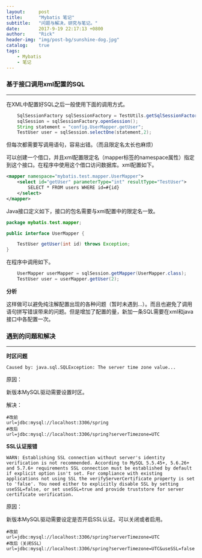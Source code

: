 ```yaml
---
layout:     post
title:      "Mybatis 笔记"
subtitle:   "问题与解决，研究与笔记。"
date:       2017-9-19 22:17:13 +0800
author:     "Rick"
header-img: "img/post-bg/sunshine-dog.jpg"
catalog:    true
tags:
    - Mybatis
    - 笔记
---
```


### 基于接口调用xml配置的SQL
***

在XML中配置好SQL之后一般使用下面的调用方式。

```java
    SqlSessionFactory sqlSessionFactory = TestUtils.getSqlSessionFactory();
    sqlSession = sqlSessionFactory.openSession();
    String statement = "config.UserMapper.getUser";
    TestUser user = sqlSession.selectOne(statement,2);
```

但每次都需要写调用语句，容易出错。（而且限定名太长也麻烦）

可以创建一个借口，并且xml配置限定名（mapper标签的namespace属性）指定到这个接口。在程序中使用这个借口访问数据库。xml配置如下。

```xml
<mapper namespace="mybatis.test.mapper.UserMapper">
    <select id="getUser" parameterType="int" resultType="TestUser">
        SELECT * FROM users WHERE id=#{id}
    </select>
</mapper>
```

Java接口定义如下，接口的包名需要与xml配置中的限定名一致。

```java
package mybatis.test.mapper;

public interface UserMapper {

    TestUser getUser(int id) throws Exception;
}
```

在程序中调用如下。

```java
    UserMapper userMapper = sqlSession.getMapper(UserMapper.class);
    TestUser user = userMapper.getUser(2);
```

**分析**

这样做可以避免纯注解配置出现的各种问题（暂时未遇到...）。而且也避免了调用语句拼写错误带来的问题。但是增加了配置的量，新加一条SQL需要在xml和java接口中各配置一次。


### 遇到的问题和解决
***
**时区问题**

`Caused by: java.sql.SQLException: The server time zone value... `

原因：

新版本MySQL驱动需要设置时区。

解决：

```properties
#改前
url=jdbc:mysql://localhost:3306/spring
#改后
url=jdbc:mysql://localhost:3306/spring?serverTimezone=UTC 
```

**SSL认证报错**

`WARN: Establishing SSL connection without server's identity verification is not recommended. According to MySQL 5.5.45+, 5.6.26+ and 5.7.6+ requirements SSL connection must be established by default if explicit option isn't set. For compliance with existing applications not using SSL the verifyServerCertificate property is set to 'false'. You need either to explicitly disable SSL by setting useSSL=false, or set useSSL=true and provide truststore for server certificate verification.`

原因：

新版本MySQL驱动需要设定是否开启SSL认证。可以关闭或者启用。

```properties
#改前
url=jdbc:mysql://localhost:3306/spring?serverTimezone=UTC 
#改后（关闭SSL）
url=jdbc:mysql://localhost:3306/spring?serverTimezone=UTC&useSSL=false
```

